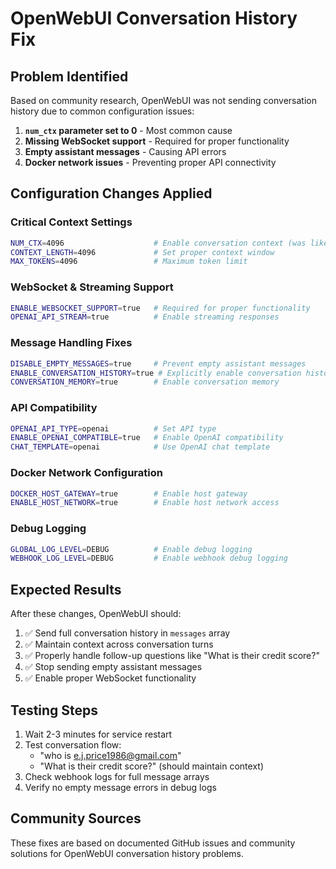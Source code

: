 # OpenWebUI Conversation History Fix

## Problem Identified

Based on community research, OpenWebUI was not sending conversation history due to common configuration issues:

1. **`num_ctx` parameter set to 0** - Most common cause
2. **Missing WebSocket support** - Required for proper functionality
3. **Empty assistant messages** - Causing API errors
4. **Docker network issues** - Preventing proper API connectivity

## Configuration Changes Applied

### Critical Context Settings

```bash
NUM_CTX=4096                    # Enable conversation context (was likely 0)
CONTEXT_LENGTH=4096             # Set proper context window
MAX_TOKENS=4096                 # Maximum token limit
```

### WebSocket & Streaming Support

```bash
ENABLE_WEBSOCKET_SUPPORT=true   # Required for proper functionality
OPENAI_API_STREAM=true          # Enable streaming responses
```

### Message Handling Fixes

```bash
DISABLE_EMPTY_MESSAGES=true     # Prevent empty assistant messages
ENABLE_CONVERSATION_HISTORY=true # Explicitly enable conversation history
CONVERSATION_MEMORY=true        # Enable conversation memory
```

### API Compatibility

```bash
OPENAI_API_TYPE=openai          # Set API type
ENABLE_OPENAI_COMPATIBLE=true   # Enable OpenAI compatibility
CHAT_TEMPLATE=openai            # Use OpenAI chat template
```

### Docker Network Configuration

```bash
DOCKER_HOST_GATEWAY=true        # Enable host gateway
ENABLE_HOST_NETWORK=true        # Enable host network access
```

### Debug Logging

```bash
GLOBAL_LOG_LEVEL=DEBUG          # Enable debug logging
WEBHOOK_LOG_LEVEL=DEBUG         # Enable webhook debug logging
```

## Expected Results

After these changes, OpenWebUI should:

1. ✅ Send full conversation history in `messages` array
2. ✅ Maintain context across conversation turns
3. ✅ Properly handle follow-up questions like "What is their credit score?"
4. ✅ Stop sending empty assistant messages
5. ✅ Enable proper WebSocket functionality

## Testing Steps

1. Wait 2-3 minutes for service restart
2. Test conversation flow:
   - "who is e.j.price1986@gmail.com"
   - "What is their credit score?" (should maintain context)
3. Check webhook logs for full message arrays
4. Verify no empty message errors in debug logs

## Community Sources

These fixes are based on documented GitHub issues and community solutions for OpenWebUI conversation history problems.
